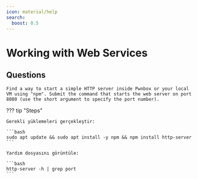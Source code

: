 ```yaml
---
icon: material/help
search:
  boost: 0.5
---
```


# Working with Web Services

## Questions

```text
Find a way to start a simple HTTP server inside Pwnbox or your local VM using "npm". Submit the command that starts the web server on port 8080 (use the short argument to specify the port number).
```

??? tip "Steps"

    Gerekli yüklemeleri gerçekleştir:

    ```bash
    sudo apt update && sudo apt install -y npm && npm install http-server
    ```

    Yardım dosyasını görüntüle:

    ```bash
    http-server -h | grep port
    ```
